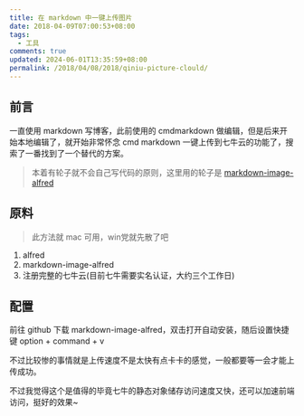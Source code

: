 ```yaml
---
title: 在 markdown 中一键上传图片
date: 2018-04-09T07:00:53+08:00
tags:
  - 工具
comments: true
updated: 2024-06-01T13:35:59+08:00
permalink: /2018/04/08/2018/qiniu-picture-clould/
---
```


## 前言

一直使用 markdown 写博客，此前使用的 cmdmarkdown 做编辑，但是后来开始本地编辑了，就开始非常怀念 cmd markdown 一键上传到七牛云的功能了，搜索了一番找到了一个替代的方案。

> 本着有轮子就不会自己写代码的原则，这里用的轮子是 [markdown-image-alfred](https://github.com/kaito-kidd/markdown-image-alfred)

## 原料

> 此方法就 mac 可用，win党就先散了吧

1. alfred
2. markdown-image-alfred
3. 注册完整的七牛云(目前七牛需要实名认证，大约三个工作日)

## 配置

前往 github 下载 markdown-image-alfred，双击打开自动安装，随后设置快捷键 option + command + v

不过比较惨的事情就是上传速度不是太快有点卡卡的感觉，一般都要等一会才能上传成功。

不过我觉得这个是值得的毕竟七牛的静态对象储存访问速度又快，还可以加速前端访问，挺好的效果~


